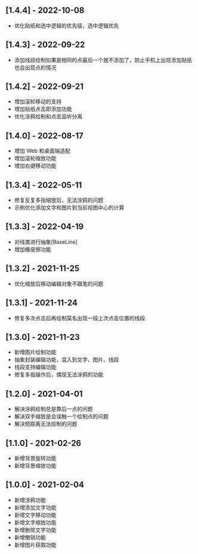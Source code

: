 ## [1.4.4] - 2022-10-08
- 优化贴纸和选中逻辑的优先级，选中逻辑优先
## [1.4.3] - 2022-09-22
- 添加线段绘制如果是相同的点最后一个就不添加了，防止手机上出现添加贴纸也会出现点的情况
## [1.4.2] - 2022-09-21
- 增加滚轮移动的支持
- 增加贴纸点击即添加功能
- 优化涂鸦绘制和点击监听分离
## [1.4.0] - 2022-08-17
- 增加 Web 和桌面端适配
- 增加滚轮缩放功能
- 增加右键移动功能

## [1.3.4] - 2022-05-11
- 修复反复多指缩放后，无法涂鸦的问题
- 示例优化添加文字和图片到当前视图中心的计算

## [1.3.3] - 2022-04-19
- 对线类进行抽象[BaseLine]
- 增加橡皮擦功能

## [1.3.2] - 2021-11-25
- 优化缩放后移动编辑对象不跟笔的问题

## [1.3.1] - 2021-11-24
- 修复多次点击后再绘制莫名出现一段上次点击位置的线段

## [1.3.0] - 2021-11-23
- 新增图片绘制功能
- 抽象封装编辑功能，混入到文字、图片、线段
- 线段支持编辑功能
- 修复多指操作后，偶现无法涂鸦的功能

## [1.2.0] - 2021-04-01
- 解决涂鸦绘制总是靠后一点的问题
- 解决双手缩放是会误触一个绘制点的问题
- 解决短距离无法绘制的问题

## [1.1.0] - 2021-02-26
- 新增背景旋转功能
- 新增背景缩放功能

## [1.0.0] - 2021-02-04
- 新增涂鸦功能
- 新增添加文字功能
- 新增文字移动功能
- 新增文字缩放功能
- 新增删除文字功能
- 新增撤销功能
- 新增图片获取功能
